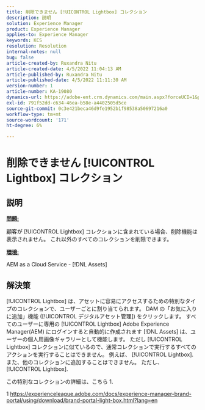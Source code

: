 ```yaml
---
title: 削除できません [!UICONTROL Lightbox] コレクション
description: 説明
solution: Experience Manager
product: Experience Manager
applies-to: Experience Manager
keywords: KCS
resolution: Resolution
internal-notes: null
bug: false
article-created-by: Ruxandra Nitu
article-created-date: 4/5/2022 11:04:13 AM
article-published-by: Ruxandra Nitu
article-published-date: 4/5/2022 11:11:30 AM
version-number: 1
article-number: KA-19080
dynamics-url: https://adobe-ent.crm.dynamics.com/main.aspx?forceUCI=1&pagetype=entityrecord&etn=knowledgearticle&id=970c3b1e-d0b4-ec11-983f-000d3a5d0d94
exl-id: 791f52dd-c634-46ea-b58e-a4402505d5ce
source-git-commit: 0c3e421beca46d9fe1952b1f98538a50697216a0
workflow-type: tm+mt
source-wordcount: '171'
ht-degree: 6%

---
```


# 削除できません [!UICONTROL Lightbox] コレクション

## 説明


<u><b>問題:</b></u>

顧客が [!UICONTROL Lightbox] コレクションに含まれている場合、削除機能は表示されません。 これ以外のすべてのコレクションを削除できます。

<u><b>環境:</b></u>

AEM as a Cloud Service - [!DNL Assets]


## 解決策


[!UICONTROL Lightbox] は、アセットに容易にアクセスするための特別なタイプのコレクションで、ユーザーごとに割り当てられます。 DAM の「お気に入りに追加」機能 ([!UICONTROL デジタルアセット管理]) をクリックします。 すべてのユーザーに専用の [!UICONTROL Lightbox] Adobe Experience Manager(AEM) にログインすると自動的に作成されます [!DNL Assets] は、ユーザーの個人用画像ギャラリーとして機能します。
ただし [!UICONTROL Lightbox] コレクションに似ているので、通常コレクションで実行するすべてのアクションを実行することはできません。 例えば、 [!UICONTROL Lightbox]. また、他のコレクションに追加することはできません。 ただし、 [!UICONTROL Lightbox].

この特別なコレクションの詳細は、こちら 1.



1 https://experienceleague.adobe.com/docs/experience-manager-brand-portal/using/download/brand-portal-light-box.html?lang=en
